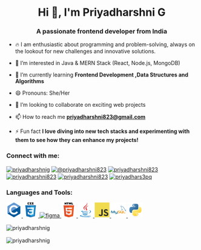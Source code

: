 
<h1 align="center">Hi 👋, I'm Priyadharshni G</h1>
<h3 align="center">A passionate frontend developer from India</h3>

- 🔥 I am enthusiastic about programming and problem-solving, always on the lookout for new challenges and innovative solutions.
  
- 👀 I’m interested in Java & MERN Stack (React, Node.js, MongoDB)

-  🌱 I’m currently learning **Frontend Development ,Data Structures and Algorithms**

-  😄 Pronouns: She/Her

- 💞 I’m looking to collaborate on exciting web projects

- 📫 How to reach me **priyadharshni823@gmail.com**

- ⚡ Fun fact **I love diving into new tech stacks and experimenting with them to see how they can enhance my projects!**





<h3 align="left">Connect with me:</h3>
<p align="left">
<a href="https://linkedin.com/in/priyadharshnig" target="blank"><img align="center" src="https://raw.githubusercontent.com/rahuldkjain/github-profile-readme-generator/master/src/images/icons/Social/linked-in-alt.svg" alt="priyadharshnig" height="30" width="40" /></a>
<a href="https://medium.com/@priyadharshni823" target="blank"><img align="center" src="https://raw.githubusercontent.com/rahuldkjain/github-profile-readme-generator/master/src/images/icons/Social/medium.svg" alt="@priyadharshni823" height="30" width="40" /></a>
<a href="https://www.codechef.com/users/priyadharshni823" target="blank"><img align="center" src="https://cdn.jsdelivr.net/npm/simple-icons@3.1.0/icons/codechef.svg" alt="priyadharshni823" height="30" width="40" /></a>
<a href="https://www.hackerrank.com/priyadharshni823" target="blank"><img align="center" src="https://raw.githubusercontent.com/rahuldkjain/github-profile-readme-generator/master/src/images/icons/Social/hackerrank.svg" alt="priyadharshni823" height="30" width="40" /></a>
<a href="https://www.leetcode.com/priyadharshni823" target="blank"><img align="center" src="https://raw.githubusercontent.com/rahuldkjain/github-profile-readme-generator/master/src/images/icons/Social/leet-code.svg" alt="priyadharshni823" height="30" width="40" /></a>
<a href="https://auth.geeksforgeeks.org/user/priyadharshni823" target="blank"><img align="center" src="https://raw.githubusercontent.com/rahuldkjain/github-profile-readme-generator/master/src/images/icons/Social/geeks-for-geeks.svg" alt="priyadhars3pq" height="30" width="40" /></a>
</p>

<h3 align="left">Languages and Tools:</h3>
<p align="left"> <a href="https://www.cprogramming.com/" target="_blank" rel="noreferrer"> <img src="https://raw.githubusercontent.com/devicons/devicon/master/icons/c/c-original.svg" alt="c" width="40" height="40"/> </a> <a href="https://www.w3schools.com/css/" target="_blank" rel="noreferrer"> <img src="https://raw.githubusercontent.com/devicons/devicon/master/icons/css3/css3-original-wordmark.svg" alt="css3" width="40" height="40"/> </a> <a href="https://www.figma.com/" target="_blank" rel="noreferrer"> <img src="https://www.vectorlogo.zone/logos/figma/figma-icon.svg" alt="figma" width="40" height="40"/> </a> <a href="https://www.w3.org/html/" target="_blank" rel="noreferrer"> <img src="https://raw.githubusercontent.com/devicons/devicon/master/icons/html5/html5-original-wordmark.svg" alt="html5" width="40" height="40"/> </a> <a href="https://www.java.com" target="_blank" rel="noreferrer"> <img src="https://raw.githubusercontent.com/devicons/devicon/master/icons/java/java-original.svg" alt="java" width="40" height="40"/> </a> <a href="https://developer.mozilla.org/en-US/docs/Web/JavaScript" target="_blank" rel="noreferrer"> <img src="https://raw.githubusercontent.com/devicons/devicon/master/icons/javascript/javascript-original.svg" alt="javascript" width="40" height="40"/> </a> <a href="https://www.mysql.com/" target="_blank" rel="noreferrer"> <img src="https://raw.githubusercontent.com/devicons/devicon/master/icons/mysql/mysql-original-wordmark.svg" alt="mysql" width="40" height="40"/> </a> <a href="https://www.python.org" target="_blank" rel="noreferrer"> <img src="https://raw.githubusercontent.com/devicons/devicon/master/icons/python/python-original.svg" alt="python" width="40" height="40"/> </a> </p>

<p><img align="center" src="https://github-readme-stats.vercel.app/api/top-langs?username=priyadharshnig&show_icons=true&locale=en&layout=compact" alt="priyadharshnig" /></p>

<p><img align="center" src="https://github-readme-streak-stats.herokuapp.com/?user=priyadharshnig&" alt="priyadharshnig" /></p>

